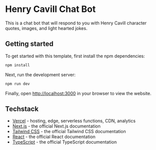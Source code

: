 # Henry Cavill Chat Bot

This is a chat bot that will respond to you with Henry Cavill character quotes, images, and light hearted jokes.

## Getting started

To get started with this template, first install the npm dependencies:

```bash
npm install
```

Next, run the development server:

```bash
npm run dev
```

Finally, open [http://localhost:3000](http://localhost:3000) in your browser to view the website.

## Techstack

- [Vercel](https://vercel.com/) - hosting, edge, serverless functions, CDN, analytics
- [Next.js](https://nextjs.org/docs) - the official Next.js documentation
- [Tailwind CSS](https://tailwindcss.com/docs) - the official Tailwind CSS documentation
- [React](https://reactjs.org/docs) - the official React documentation
- [TypeScript](https://www.typescriptlang.org/docs) - the official TypeScript documentation
